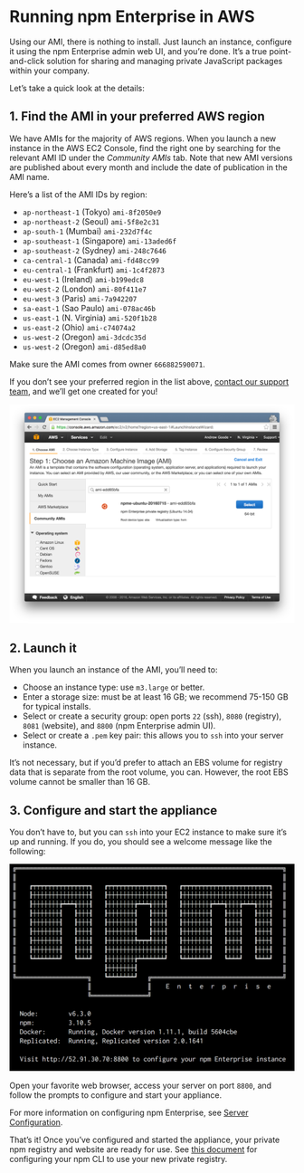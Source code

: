 # Running npm Enterprise in AWS

Using our AMI, there is nothing to install. Just launch an instance, configure it using the npm Enterprise admin web UI, and you’re done. It’s a true point-and-click solution for sharing and managing private JavaScript packages within your company.

Let’s take a quick look at the details:

## 1. Find the AMI in your preferred AWS region

We have AMIs for the majority of AWS regions. When you launch a new instance in the AWS EC2 Console, find the right one by searching for the relevant AMI ID under the _Community AMIs_ tab. Note that new AMI versions are published about every month and include the date of publication in the AMI name.

Here’s a list of the AMI IDs by region:

* `ap-northeast-1` (Tokyo) `ami-8f2050e9`
* `ap-northeast-2` (Seoul) `ami-5f8e2c31`
* `ap-south-1` (Mumbai) `ami-232d7f4c`
* `ap-southeast-1` (Singapore) `ami-13aded6f`
* `ap-southeast-2` (Sydney) `ami-248c7646`
* `ca-central-1` (Canada) `ami-fd48cc99`
* `eu-central-1` (Frankfurt) `ami-1c4f2873`
* `eu-west-1` (Ireland) `ami-b199edc8`
* `eu-west-2` (London) `ami-80f411e7`
* `eu-west-3` (Paris) `ami-7a942207`
* `sa-east-1` (Sao Paulo) `ami-078ac46b`
* `us-east-1` (N. Virginia) `ami-520f1b28`
* `us-east-2` (Ohio) `ami-c74074a2`
* `us-west-2` (Oregon) `ami-3dcdc35d`
* `us-west-2` (Oregon) `ami-d85ed8a0`


Make sure the AMI comes from owner `666882590071`.

If you don’t see your preferred region in the list above, [contact our support team](https://www.npmjs.com/support), and we’ll get one created for you!

  ![Search in Community AMIs](/gitbook/images/ami-search.png)

## 2. Launch it

When you launch an instance of the AMI, you’ll need to:

* Choose an instance type: use `m3.large` or better.
* Enter a storage size: must be at least 16 GB; we recommend 75-150 GB for typical installs.
* Select or create a security group: open ports `22` (ssh), `8080` (registry), `8081` (website), and `8800` (npm Enterprise admin UI).
* Select or create a `.pem` key pair: this allows you to `ssh` into your server instance.

It’s not necessary, but if you’d prefer to attach an EBS volume for registry data that is separate from the root volume, you can. However, the root EBS volume cannot be smaller than 16 GB.

## 3. Configure and start the appliance

You don’t have to, but you can `ssh` into your EC2 instance to make sure it’s up and running. If you do, you should see a welcome message like the following:

![Terminal welcome message](/gitbook/images/ami-terminal.png)

Open your favorite web browser, access your server on port `8800`, and follow the prompts to configure and start your appliance.

For more information on configuring npm Enterprise, see [Server Configuration](/up-and-running/customization.html).

That’s it! Once you’ve configured and started the appliance, your private npm registry and website are ready for use. See [this document](/cli/configuration.html) for configuring your npm CLI to use your new private registry.
